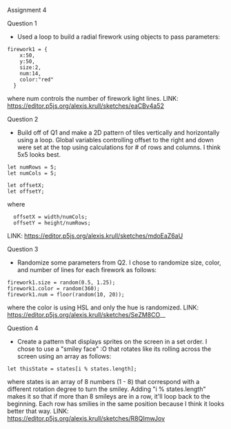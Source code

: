 Assignment 4

Question 1
- Used a loop to build a radial firework using objects to pass parameters:
```
firework1 = {
    x:50,
    y:50,
    size:2,
    num:14,
    color:"red"
  }
```
where num controls the number of firework light lines.
LINK: https://editor.p5js.org/alexis.krull/sketches/eaCBv4a52

Question 2
- Build off of Q1 and make a 2D pattern of tiles vertically and horizontally using a loop. Global variables controlling offset to the right and down were set at the top using calculations for # of rows and columns. I think 5x5 looks best.
```
let numRows = 5;
let numCols = 5;

let offsetX;
let offsetY;
```
where
```
  offsetX = width/numCols;
  offsetY = height/numRows;
```
LINK: https://editor.p5js.org/alexis.krull/sketches/mdoEaZ6aU

Question 3
- Randomize some parameters from Q2. I chose to randomize size, color, and number of lines for each firework as follows:
```
firework1.size = random(0.5, 1.25);
firework1.color = random(360);
firework1.num = floor(random(10, 20));
```
where the color is using HSL and only the hue is randomized.
LINK: https://editor.p5js.org/alexis.krull/sketches/SeZM8CO__

Question 4
- Create a pattern that displays sprites on the screen in a set order. I chose to use a "smiley face" :O that rotates like its rolling across the screen using an array as follows:
```
let thisState = states[i % states.length];
```
where states is an array of 8 numbers (1 - 8) that correspond with a different rotation degree to turn the smiley. Adding "i % states.length" makes it so that if more than 8 smileys are in a row, it'll loop back to the beginning. Each row has smilies in the same position because I think it looks better that way.
LINK: https://editor.p5js.org/alexis.krull/sketches/R8QImwJov
